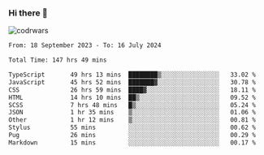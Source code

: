 ### Hi there 👋


![codrwars](https://www.codewars.com/users/rsschool_c9af20f58c35c696/badges/micro) 

<!--START_SECTION:waka-->

```txt
From: 18 September 2023 - To: 16 July 2024

Total Time: 147 hrs 49 mins

TypeScript       49 hrs 13 mins  ████████▒░░░░░░░░░░░░░░░░   33.02 %
JavaScript       45 hrs 52 mins  ███████▓░░░░░░░░░░░░░░░░░   30.78 %
CSS              26 hrs 59 mins  ████▓░░░░░░░░░░░░░░░░░░░░   18.11 %
HTML             14 hrs 10 mins  ██▒░░░░░░░░░░░░░░░░░░░░░░   09.52 %
SCSS             7 hrs 48 mins   █▒░░░░░░░░░░░░░░░░░░░░░░░   05.24 %
JSON             1 hr 35 mins    ▒░░░░░░░░░░░░░░░░░░░░░░░░   01.06 %
Other            1 hr 12 mins    ▒░░░░░░░░░░░░░░░░░░░░░░░░   00.81 %
Stylus           55 mins         ░░░░░░░░░░░░░░░░░░░░░░░░░   00.62 %
Pug              26 mins         ░░░░░░░░░░░░░░░░░░░░░░░░░   00.29 %
Markdown         15 mins         ░░░░░░░░░░░░░░░░░░░░░░░░░   00.17 %
```

<!--END_SECTION:waka-->
